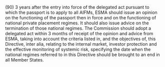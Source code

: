 (90) 3 years after the entry into force of the delegated act pursuant to which the passport is to apply to all AIFMs, ESMA should issue an opinion on the functioning of the passport then in force and on the functioning of national private placement regimes. It should also issue advice on the termination of those national regimes. The Commission should adopt a delegated act within 3 months of receipt of the opinion and advice from ESMA, taking into account the criteria listed in, and the objectives of, this Directive, inter alia, relating to the internal market, investor protection and the effective monitoring of systemic risk, specifying the date when the national regimes referred to in this Directive should be brought to an end in all Member States.
